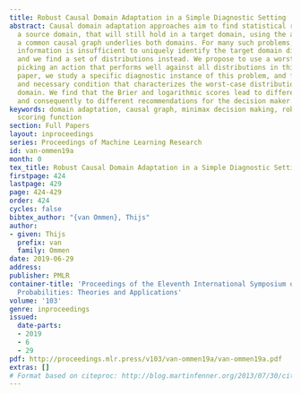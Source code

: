 ```yaml
---
title: Robust Causal Domain Adaptation in a Simple Diagnostic Setting
abstract: Causal domain adaptation approaches aim to find statistical relations in
  a source domain, that will still hold in a target domain, using the assumption that
  a common causal graph underlies both domains. For many such problems, the available
  information is insufficient to uniquely identify the target domain distribution,
  and we find a set of distributions instead. We propose to use a worst-case approach,
  picking an action that performs well against all distributions in this set. In this
  paper, we study a specific diagnostic instance of this problem, and find a sufficient
  and necessary condition that characterizes the worst-case distribution in the target
  domain. We find that the Brier and logarithmic scores lead to different distributions,
  and consequently to different recommendations for the decision maker.
keywords: domain adaptation, causal graph, minimax decision making, robust Bayes,
  scoring function
section: Full Papers
layout: inproceedings
series: Proceedings of Machine Learning Research
id: van-ommen19a
month: 0
tex_title: Robust Causal Domain Adaptation in a Simple Diagnostic Setting
firstpage: 424
lastpage: 429
page: 424-429
order: 424
cycles: false
bibtex_author: "{van Ommen}, Thijs"
author:
- given: Thijs
  prefix: van
  family: Ommen
date: 2019-06-29
address: 
publisher: PMLR
container-title: 'Proceedings of the Eleventh International Symposium on Imprecise
  Probabilities: Theories and Applications'
volume: '103'
genre: inproceedings
issued:
  date-parts:
  - 2019
  - 6
  - 29
pdf: http://proceedings.mlr.press/v103/van-ommen19a/van-ommen19a.pdf
extras: []
# Format based on citeproc: http://blog.martinfenner.org/2013/07/30/citeproc-yaml-for-bibliographies/
---
```

